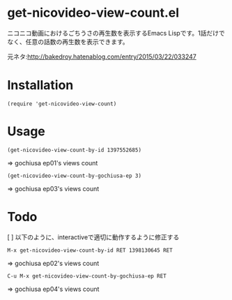 # get-nicovideo-view-count.el
ニコニコ動画におけるごちうさの再生数を表示するEmacs Lispです。1話だけでなく、任意の話数の再生数を表示できます。

元ネタ:http://bakedroy.hatenablog.com/entry/2015/03/22/033247
# Installation
```
(require 'get-nicovideo-view-count)
```

# Usage
```
(get-nicovideo-view-count-by-id 1397552685)
```
=> gochiusa ep01's views count
```
(get-nicovideo-view-count-by-gochiusa-ep 3)
```
=> gochiusa ep03's views count

# Todo
[ ] 以下のように、interactiveで適切に動作するように修正する
```
M-x get-nicovideo-view-count-by-id RET 1398130645 RET
```
=> gochiusa ep02's views count
```
C-u M-x get-nicovideo-view-count-by-gochiusa-ep RET
```
=> gochiusa ep04's views count
